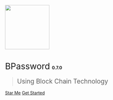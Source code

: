 <img src="https://img.alicdn.com/tfs/TB1kCs_er_I8KJjy1XaXXbsxpXa-419-495.png" width="146px">

# <span style="font-weight:400;">BPassword</span> <span style="font-size:14px">0.7.0</span>

> <span style="line-height:1.8rem;font-weight:400;font-size:1.3rem">Using Block Chain Technology<span>

[Star Me](https://github.com/lanui/BPassword)
[Get Started](#BPassword)
